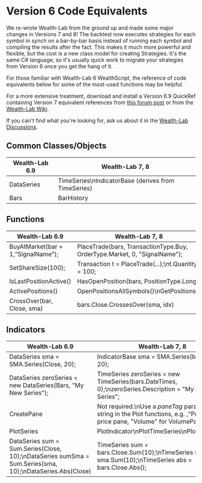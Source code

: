 
# Version 6 Code Equivalents

We re-wrote Wealth-Lab from the ground up and made some major changes in Versions 7 and 8!  The backtest now executes strategies for each symbol in synch on a bar-by-bar basis instead of running each symbol and compiling the results after the fact. This makes it much more powerful and flexible, but the cost is a new class model for creating Strategies. It's the same C# language, so it's usually quick work to migrate your strategies from Version 6 once you get the hang of it. 

For those familiar with Wealth-Lab 6 WealthScript, the reference of code equivalents below for some of the most-used functions may be helpful.  

For a more extensive treatment, download and install a Version 6.9 QuickRef containing Version 7 equivalent references from [this forum post](https://wl6.wealth-lab.com/Forum/Posts/Download-Version-6-9-QuickRef-with-Version-7-Equivalents-40609) or from the [Wealth-Lab Wiki](https://www2.wealth-lab.com/WL5Wiki/QuickRef7.ashx). 

If you can't find what you're looking for, ask us about it in the [Wealth-Lab Discussions](https://www.wealth-lab.com/Discussions). 

## Common Classes/Objects

| Wealth-Lab 6.9 | Wealth-Lab 7, 8| 
|----|----|
| DataSeries  | TimeSeries\nIndicatorBase (derives from TimeSeries) |
| Bars | BarHistory  |

## Functions

| Wealth-Lab 6.9 | Wealth-Lab 7, 8| 
|----|----|
| BuyAtMarket(bar + 1,"SignalName"); | PlaceTrade(bars, TransactionType.Buy, OrderType.Market, 0, "SignalName"); | 
| SetShareSize(100); | Transaction t = PlaceTrade(...);\nt.Quantity = 100;  |
| IsLastPositionActive() | HasOpenPosition(bars, PositionType.Long) | 
| ActivePositions() | OpenPositionsAllSymbols()\nGetPositions() |   
| CrossOver(bar, Close, sma) | bars.Close.CrossesOver(sma, idx) | 

## Indicators

| Wealth-Lab 6.9 | Wealth-Lab 7, 8| 
|----|----|
| DataSeries sma = SMA.Series(Close, 20); | IndicatorBase sma = SMA.Series(bars.Close, 20); |  
| DataSeries zeroSeries = new DataSeries(Bars, "My New Series"); | TimeSeries zeroSeries = new TimeSeries(bars.DateTimes, 0);\nzeroSeries.Description = "My New Series"; |  
| CreatePane | Not required.\nUse a *paneTag* parameter string in the Plot functions, e.g. ,"Price" for price pane, "Volume" for VolumePane.  |  
| PlotSeries | PlotIndicator\nPlotTimeSeries\nPlotBarHistory |  
| DataSeries sum = Sum.Series(Close, 10);\nDataSeries sumSma = Sum.Series(sma, 10);\nDataSeries.Abs(Close) | TimeSeries sum = bars.Close.Sum(10);\nTimeSeries sum = sma.Sum(10);\nTimeSeries abs = bars.Close.Abs(); |


